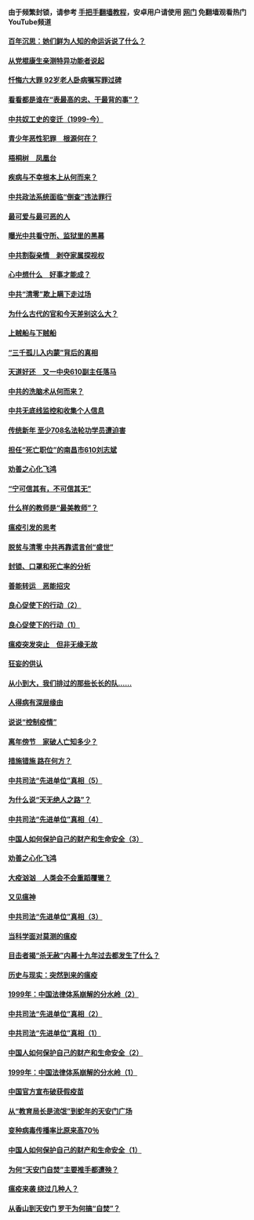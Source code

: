 #### 由于频繁封锁，请参考 [手把手翻墙教程](https://github.com/gfw-breaker/guides/wiki/)，安卓用户请使用 [网门](https://github.com/gfw-breaker/nogfw/blob/master/dl.md?t=04010800) 免翻墙观看热门YouTube频道 

#### [百年沉思：她们鲜为人知的命运诉说了什么？](../pages/19/422754.md?t=04010800) 

#### [从党棍康生亲测特异功能者说起](../pages/19/422657.md?t=04010800) 

#### [忏悔六大罪 92岁老人卧病嘱写罪过碑](../pages/19/422750.md?t=04010800) 

#### [看看都是谁在“表最高的忠、干最背的事”？](../pages/19/422703.md?t=04010800) 

#### [中共奴工史的变迁（1999-今）](../pages/19/422656.md?t=04010800) 

#### [青少年恶性犯罪　根源何在？](../pages/19/422449.md?t=04010800) 

#### [梧桐树　凤凰台](../pages/19/422442.md?t=04010800) 

#### [疾病与不幸根本上从何而来？](../pages/19/422438.md?t=04010800) 

#### [中共政法系统面临“倒查”违法罪行](../pages/19/422497.md?t=04010800) 

#### [最可爱与最可恶的人](../pages/19/422448.md?t=04010800) 

#### [曝光中共看守所、监狱里的黑幕](../pages/19/422390.md?t=04010800) 

#### [中共割裂亲情　剥夺家属探视权](../pages/19/422364.md?t=04010800) 

#### [心中想什么　好事才能成？](../pages/19/422318.md?t=04010800) 

#### [中共“清零”欺上瞒下走过场](../pages/19/422306.md?t=04010800) 

#### [为什么古代的官和今天差别这么大？](../pages/19/422228.md?t=04010800) 

#### [上贼船与下贼船](../pages/19/422276.md?t=04010800) 

#### [“三千孤儿入内蒙”背后的真相](../pages/19/422229.md?t=04010800) 

#### [天道好还　又一中央610副主任落马](../pages/19/422155.md?t=04010800) 

#### [中共的洗脑术从何而来？](../pages/19/422154.md?t=04010800) 

#### [中共无底线监控和收集个人信息](../pages/19/422039.md?t=04010800) 

#### [传统新年 至少708名法轮功学员遭迫害](../pages/19/421946.md?t=04010800) 

#### [担任“死亡职位”的南昌市610刘志斌](../pages/19/421957.md?t=04010800) 

#### [劝善之心化飞鸿](../pages/19/421164.md?t=04010800) 

#### [“宁可信其有，不可信其无”](../pages/19/421691.md?t=04010800) 

#### [什么样的教师是“最美教师”？](../pages/19/421755.md?t=04010800) 

#### [瘟疫引发的思考](../pages/19/421594.md?t=04010800) 

#### [脱贫与清零 中共再靠谎言创“盛世”](../pages/19/421590.md?t=04010800) 

#### [封锁、口罩和死亡率的分析](../pages/19/421495.md?t=04010800) 

#### [善能转运　恶能招灾](../pages/19/421334.md?t=04010800) 

#### [良心促使下的行动（2）](../pages/19/421361.md?t=04010800) 

#### [良心促使下的行动（1）](../pages/19/421302.md?t=04010800) 

#### [瘟疫突发突止　但非无缘无故](../pages/19/421281.md?t=04010800) 

#### [狂妄的供认](../pages/19/421199.md?t=04010800) 

#### [从小到大，我们排过的那些长长的队……](../pages/19/421243.md?t=04010800) 

#### [人得病有深层缘由](../pages/19/420864.md?t=04010800) 

#### [说说“控制疫情”](../pages/19/420831.md?t=04010800) 

#### [离年傍节　家破人亡知多少？](../pages/19/420563.md?t=04010800) 

#### [措施错施  路在何方？](../pages/19/420076.md?t=04010800) 

#### [中共司法“先进单位”真相（5）](../pages/19/419453.md?t=04010800) 

#### [为什么说“天无绝人之路”？](../pages/19/419618.md?t=04010800) 

#### [中共司法“先进单位”真相（4）](../pages/19/419452.md?t=04010800) 

#### [中国人如何保护自己的财产和生命安全（3）](../pages/19/419405.md?t=04010800) 

#### [劝善之心化飞鸿](../pages/19/418758.md?t=04010800) 

#### [大疫汹汹　人类会不会重蹈覆辙？](../pages/19/419691.md?t=04010800) 

#### [又见瘟神](../pages/19/419225.md?t=04010800) 

#### [中共司法“先进单位”真相（3）](../pages/19/419451.md?t=04010800) 

#### [当科学面对莫测的瘟疫](../pages/19/419625.md?t=04010800) 

#### [目击者揭“杀无赦”内幕十九年过去都发生了什么？](../pages/19/419617.md?t=04010800) 

#### [历史与现实：突然到来的瘟疫](../pages/19/419619.md?t=04010800) 

#### [1999年：中国法律体系崩解的分水岭（2）](../pages/19/419455.md?t=04010800) 

#### [中共司法“先进单位”真相（2）](../pages/19/419450.md?t=04010800) 

#### [中共司法“先进单位”真相（1）](../pages/19/419449.md?t=04010800) 

#### [中国人如何保护自己的财产和生命安全（2）](../pages/19/419404.md?t=04010800) 

#### [1999年：中国法律体系崩解的分水岭（1）](../pages/19/419454.md?t=04010800) 

#### [中国官方宣布破获假疫苗](../pages/19/419504.md?t=04010800) 

#### [从“教育局长是流氓”到蛇年的天安门广场](../pages/19/419470.md?t=04010800) 

#### [变种病毒传播率比原来高70％](../pages/19/419456.md?t=04010800) 

#### [中国人如何保护自己的财产和生命安全（1）](../pages/19/419403.md?t=04010800) 

#### [为何“天安门自焚”主要推手都遭殃？](../pages/19/419348.md?t=04010800) 

#### [瘟疫来袭 绕过几种人？](../pages/19/419349.md?t=04010800) 

#### [从香山到天安门 罗干为何搞“自焚”？](../pages/19/419270.md?t=04010800) 

